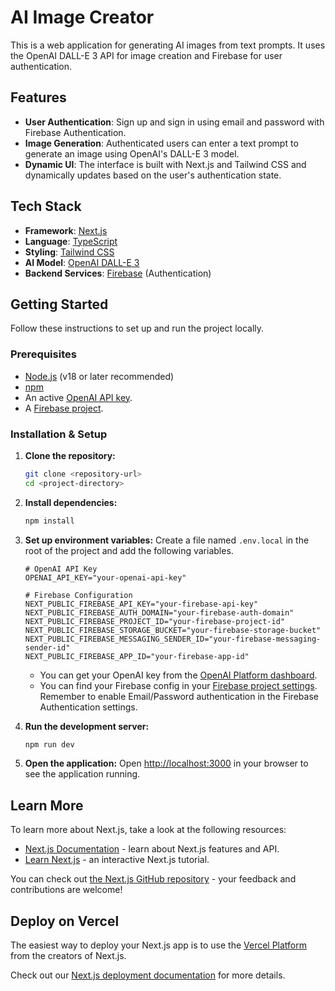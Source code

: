 # AI Image Creator

This is a web application for generating AI images from text prompts. It uses the OpenAI DALL-E 3 API for image creation and Firebase for user authentication.

## Features

- **User Authentication**: Sign up and sign in using email and password with Firebase Authentication.
- **Image Generation**: Authenticated users can enter a text prompt to generate an image using OpenAI's DALL-E 3 model.
- **Dynamic UI**: The interface is built with Next.js and Tailwind CSS and dynamically updates based on the user's authentication state.

## Tech Stack

- **Framework**: [Next.js](https://nextjs.org/)
- **Language**: [TypeScript](https://www.typescriptlang.org/)
- **Styling**: [Tailwind CSS](https://tailwindcss.com/)
- **AI Model**: [OpenAI DALL-E 3](https://openai.com/dall-e-3)
- **Backend Services**: [Firebase](https://firebase.google.com/) (Authentication)

## Getting Started

Follow these instructions to set up and run the project locally.

### Prerequisites

- [Node.js](https://nodejs.org/en) (v18 or later recommended)
- [npm](https://www.npmjs.com/)
- An active [OpenAI API key](https://platform.openai.com/api-keys).
- A [Firebase project](https://console.firebase.google.com/).

### Installation & Setup

1.  **Clone the repository:**
    ```bash
    git clone <repository-url>
    cd <project-directory>
    ```

2.  **Install dependencies:**
    ```bash
    npm install
    ```

3.  **Set up environment variables:**
    Create a file named `.env.local` in the root of the project and add the following variables.

    ```env
    # OpenAI API Key
    OPENAI_API_KEY="your-openai-api-key"

    # Firebase Configuration
    NEXT_PUBLIC_FIREBASE_API_KEY="your-firebase-api-key"
    NEXT_PUBLIC_FIREBASE_AUTH_DOMAIN="your-firebase-auth-domain"
    NEXT_PUBLIC_FIREBASE_PROJECT_ID="your-firebase-project-id"
    NEXT_PUBLIC_FIREBASE_STORAGE_BUCKET="your-firebase-storage-bucket"
    NEXT_PUBLIC_FIREBASE_MESSAGING_SENDER_ID="your-firebase-messaging-sender-id"
    NEXT_PUBLIC_FIREBASE_APP_ID="your-firebase-app-id"
    ```
    - You can get your OpenAI key from the [OpenAI Platform dashboard](https://platform.openai.com/api-keys).
    - You can find your Firebase config in your [Firebase project settings](https://console.firebase.google.com/). Remember to enable Email/Password authentication in the Firebase Authentication settings.

4.  **Run the development server:**
    ```bash
    npm run dev
    ```

5.  **Open the application:**
    Open [http://localhost:3000](http://localhost:3000) in your browser to see the application running.

## Learn More

To learn more about Next.js, take a look at the following resources:

- [Next.js Documentation](https://nextjs.org/docs) - learn about Next.js features and API.
- [Learn Next.js](https://nextjs.org/learn) - an interactive Next.js tutorial.

You can check out [the Next.js GitHub repository](https://github.com/vercel/next.js) - your feedback and contributions are welcome!

## Deploy on Vercel

The easiest way to deploy your Next.js app is to use the [Vercel Platform](https://vercel.com/new?utm_medium=default-template&filter=next.js&utm_source=create-next-app&utm_campaign=create-next-app-readme) from the creators of Next.js.

Check out our [Next.js deployment documentation](https://nextjs.org/docs/app/building-your-application/deploying) for more details.
